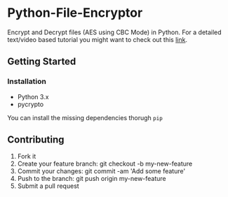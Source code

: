 # Python-File-Encryptor
Encrypt and Decrypt files (AES using CBC Mode) in Python. For a detailed text/video based tutorial you might want to check out this [link](https://www.youtube.com/watch?v=UB2VX4vNUa0).

## Getting Started

### Installation
* Python 3.x
* pycrypto

You can install the missing dependencies thorugh `pip`

## Contributing

1. Fork it
2. Create your feature branch: git checkout -b my-new-feature
3. Commit your changes: git commit -am 'Add some feature'
4. Push to the branch: git push origin my-new-feature
5. Submit a pull request

